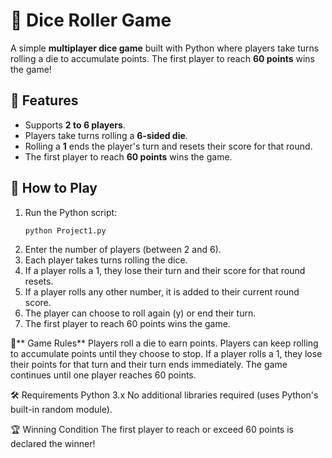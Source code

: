 # 🎲 Dice Roller Game

A simple **multiplayer dice game** built with Python where players take turns rolling a die to accumulate points. The first player to reach **60 points** wins the game!

## 📌 Features
- Supports **2 to 6 players**.
- Players take turns rolling a **6-sided die**.
- Rolling a **1** ends the player's turn and resets their score for that round.
- The first player to reach **60 points** wins the game.

## 🚀 How to Play
1. Run the Python script:
   ```bash
   python Project1.py

2. Enter the number of players (between 2 and 6).
3. Each player takes turns rolling the dice.
4. If a player rolls a 1, they lose their turn and their score for that round resets.
5. If a player rolls any other number, it is added to their current round score.
6. The player can choose to roll again (y) or end their turn.
7. The first player to reach 60 points wins the game.

📜** Game Rules**
Players roll a die to earn points.
Players can keep rolling to accumulate points until they choose to stop.
If a player rolls a 1, they lose their points for that turn and their turn ends immediately.
The game continues until one player reaches 60 points.

🛠️ Requirements
Python 3.x
No additional libraries required (uses Python's built-in random module).

🏆 Winning Condition
The first player to reach or exceed 60 points is declared the winner!

